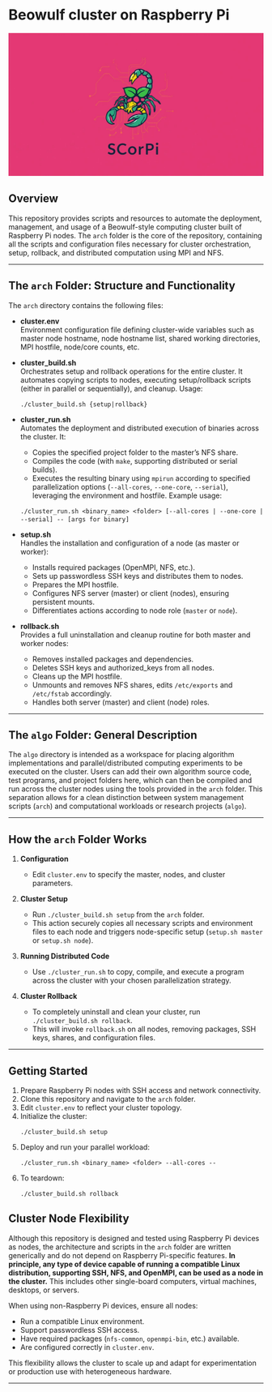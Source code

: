# Beowulf cluster on Raspberry Pi

![Logo](./images/SCoRPi_logo.jpg)

## Overview

This repository provides scripts and resources to automate the deployment, management, and usage of a Beowulf-style computing cluster built of Raspberry Pi nodes. The `arch` folder is the core of the repository, containing all the scripts and configuration files necessary for cluster orchestration, setup, rollback, and distributed computation using MPI and NFS.

---

## The `arch` Folder: Structure and Functionality

The `arch` directory contains the following files:

- **cluster.env**  
  Environment configuration file defining cluster-wide variables such as master node hostname, node hostname list, shared working directories, MPI hostfile, node/core counts, etc.

- **cluster_build.sh**  
  Orchestrates setup and rollback operations for the entire cluster. It automates copying scripts to nodes, executing setup/rollback scripts (either in parallel or sequentially), and cleanup. Usage:  
  ```
  ./cluster_build.sh {setup|rollback}
  ```

- **cluster_run.sh**  
  Automates the deployment and distributed execution of binaries across the cluster. It:  
    - Copies the specified project folder to the master’s NFS share.
    - Compiles the code (with `make`, supporting distributed or serial builds).
    - Executes the resulting binary using `mpirun` according to specified parallelization options (`--all-cores`, `--one-core`, `--serial`), leveraging the environment and hostfile.
  Example usage:  
  ```
  ./cluster_run.sh <binary_name> <folder> [--all-cores | --one-core | --serial] -- [args for binary]
  ```

- **setup.sh**  
  Handles the installation and configuration of a node (as master or worker):  
    - Installs required packages (OpenMPI, NFS, etc.).
    - Sets up passwordless SSH keys and distributes them to nodes.
    - Prepares the MPI hostfile.
    - Configures NFS server (master) or client (nodes), ensuring persistent mounts.
    - Differentiates actions according to node role (`master` or `node`).

- **rollback.sh**  
  Provides a full uninstallation and cleanup routine for both master and worker nodes:  
    - Removes installed packages and dependencies.
    - Deletes SSH keys and authorized_keys from all nodes.
    - Cleans up the MPI hostfile.
    - Unmounts and removes NFS shares, edits `/etc/exports` and `/etc/fstab` accordingly.
    - Handles both server (master) and client (node) roles.

---

## The `algo` Folder: General Description

The `algo` directory is intended as a workspace for placing algorithm implementations and parallel/distributed computing experiments to be executed on the cluster. Users can add their own algorithm source code, test programs, and project folders here, which can then be compiled and run across the cluster nodes using the tools provided in the `arch` folder. This separation allows for a clean distinction between system management scripts (`arch`) and computational workloads or research projects (`algo`).

---

## How the `arch` Folder Works

1. **Configuration**  
   - Edit `cluster.env` to specify the master, nodes, and cluster parameters.

2. **Cluster Setup**  
   - Run `./cluster_build.sh setup` from the `arch` folder.
   - This action securely copies all necessary scripts and environment files to each node and triggers node-specific setup (`setup.sh master` or `setup.sh node`).

3. **Running Distributed Code**  
   - Use `./cluster_run.sh` to copy, compile, and execute a program across the cluster with your chosen parallelization strategy.

4. **Cluster Rollback**  
   - To completely uninstall and clean your cluster, run `./cluster_build.sh rollback`.  
   - This will invoke `rollback.sh` on all nodes, removing packages, SSH keys, shares, and configuration files.

---

## Getting Started

1. Prepare Raspberry Pi nodes with SSH access and network connectivity.
2. Clone this repository and navigate to the `arch` folder.
3. Edit `cluster.env` to reflect your cluster topology.
4. Initialize the cluster:
   ```
   ./cluster_build.sh setup
   ```
5. Deploy and run your parallel workload:
   ```
   ./cluster_run.sh <binary_name> <folder> --all-cores --
   ```
6. To teardown:
   ```
   ./cluster_build.sh rollback
   ```

## Cluster Node Flexibility

Although this repository is designed and tested using Raspberry Pi devices as nodes, the architecture and scripts in the `arch` folder are written generically and do not depend on Raspberry Pi-specific features. **In principle, any type of device capable of running a compatible Linux distribution, supporting SSH, NFS, and OpenMPI, can be used as a node in the cluster.** This includes other single-board computers, virtual machines, desktops, or servers.

When using non-Raspberry Pi devices, ensure all nodes:
- Run a compatible Linux environment.
- Support passwordless SSH access.
- Have required packages (`nfs-common`, `openmpi-bin`, etc.) available.
- Are configured correctly in `cluster.env`.

This flexibility allows the cluster to scale up and adapt for experimentation or production use with heterogeneous hardware.

---

